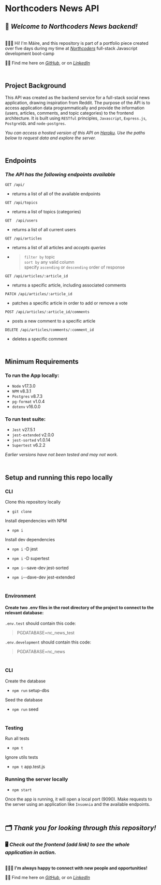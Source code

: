 # Northcoders News API

## 📰 *Welcome to Northcoders News backend!* 

<br> 👩🏽‍💻 Hi! I'm Máire, and this repository is part of a portfolio piece created over five days during my time at *[Northcoders](https://northcoders.com/company/about-us)* full-stack Javascript development boot-camp 

👋🏽 Find me here on *[GitHub](https://github.com/maire-digital "let's connect!")*, or on *[LinkedIn](https://www.linkedin.com/in/maire-dev/ "let's connect!")* 

## <br> Project Background

This API was created as the backend service for a full-stack social news application, drawing inspiration from Reddit. The purpose of the API is to access application data programmatically and provide the information (users, articles, comments, and topic categories) to the frontend architecture. It is built using `RESTful` principles, `Javascript`, `Express.js`, `PostgreSQL` and `node-postgres`.

*You can access a hosted version of this API on [Heroku](https://nc-news-maire.herokuapp.com/api/). Use the paths below to request data and explore the server.*

## <br> Endpoints <br>

### *The API has the following endpoints available* 

`GET /api/ ` 
* returns a list of all of the available endpoints

`GET /api/topics`
* returns a list of topics (categories)

`GET  /api/users`
* returns a list of all current users

`GET /api/articles`
* returns a list of all articles and *accepts queries*
* > `filter by` topic <br> `sort by` any valid column <br> specify `ascending` or `descending` order of response 

`GET /api/articles/:article_id`
* returns a specific article, including associated comments

`PATCH /api/articles/:article_id`
* patches a specific article in order to add or remove a vote

`POST /api/articles/:article_id/comments`
* posts a new comment to a specific article

`DELETE /api/articles/comments/:comment_id`
* deletes a specific comment


## <br> Minimum Requirements  <br>

### To run the App locally:
* `Node` v17.3.0
* `NPM` v8.3.1 
* `Postgres` v8.7.3 
* `pg-format` v1.0.4 
* `dotenv` v16.0.0
    
### To run test suite:
* `Jest` v27.5.1
* `jest-extended` v2.0.0
* `jest-sorted` v1.0.14
* `Supertest` v6.2.2

*Earlier versions have not been tested and may not work.*

## <br> Setup and running this repo locally

### CLI
Clone this repository locally

* `git clone`

Install dependencies with NPM 

* `npm i`

Install dev dependencies

* `npm i` -D jest

* `npm i` -D supertest

* `npm i`--save-dev jest-sorted

* `npm i`--dave-dev jest-extended

### <br> Environment

#### Create two .env files in the root directory of the project to connect to the relevant database:

`.env.test` should contain this code:

>PGDATABASE=nc_news_test

`.env.development` should contain this code:

>PGDATABASE=nc_news

### <br> CLI
Create the database
* `npm run` setup-dbs

Seed the database
* `npm run` seed

### <br> Testing

Run all tests

* `npm t `

Ignore utils tests

* `npm t` app.test.js

### Running the server locally

* `npm start`

Once the app is running, it will open a local port (9090). Make requests to the server using an application like `Insomnia` and the available endpoints. <br>

## <br>🗂 ***Thank you for looking through this repository!*** 
### 🖥 ***Check out the frontend (add link) to see the whole application in action.***

<br>👩🏽‍💻 **I'm always happy to connect with new people and opportunities!** 

👋🏽 Find me here on *[GitHub](https://github.com/maire-digital "let's connect!")*, or on *[LinkedIn](https://www.linkedin.com/in/maire-dev/ "let's connect!")* 
